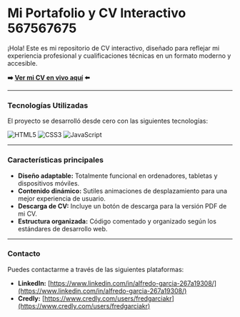 # Mi Portafolio y CV Interactivo 567567675

¡Hola! Este es mi repositorio de CV interactivo, diseñado para reflejar mi experiencia profesional y cualificaciones técnicas en un formato moderno y accesible.

**➡️ [Ver mi CV en vivo aquí](https://MandrakeKFire.github.io/My_Resume/) ⬅️**

---

### Tecnologías Utilizadas

El proyecto se desarrolló desde cero con las siguientes tecnologías:

![HTML5](https://img.shields.io/badge/html5-%23E34F26.svg?style=for-the-badge&logo=html5&logoColor=white)
![CSS3](https://img.shields.io/badge/css3-%231572B6.svg?style=for-the-badge&logo=css3&logoColor=white)
![JavaScript](https://img.shields.io/badge/javascript-%23323330.svg?style=for-the-badge&logo=javascript&logoColor=%23F7DF1E)

---

### Características principales

* **Diseño adaptable:** Totalmente funcional en ordenadores, tabletas y dispositivos móviles.
* **Contenido dinámico:** Sutiles animaciones de desplazamiento para una mejor experiencia de usuario.
* **Descarga de CV:** Incluye un botón de descarga para la versión PDF de mi CV.
* **Estructura organizada:** Código comentado y organizado según los estándares de desarrollo web.

---

### Contacto

Puedes contactarme a través de las siguientes plataformas:

* **LinkedIn:** [https://www.linkedin.com/in/alfredo-garcia-267a19308/](https://www.linkedin.com/in/alfredo-garcia-267a19308/)
* **Credly:** [https://www.credly.com/users/fredgarciakr](https://www.credly.com/users/fredgarciakr)
